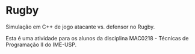 # Rugby

Simulação em C++ de jogo atacante vs. defensor no Rugby.

Esta é uma atividade para os alunos da disciplina
MAC0218 - Técnicas de Programação II do IME-USP.
